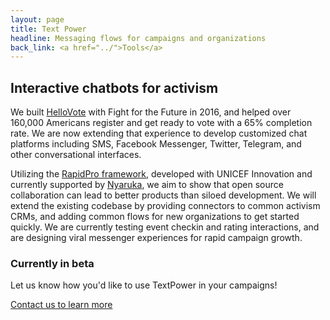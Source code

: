 ```yaml
---
layout: page
title: Text Power
headline: Messaging flows for campaigns and organizations
back_link: <a href="../">Tools</a>
---
```


## Interactive chatbots for activism 

We built [HelloVote](https://hello.vote) with Fight for the Future in 2016, and helped over 160,000 Americans register and get ready to vote with a 65% completion rate. We are now extending that experience to develop customized chat platforms including SMS, Facebook Messenger, Twitter, Telegram, and other conversational interfaces.

Utilizing the [RapidPro framework](https://rapidpro.github.io/rapidpro/), developed with UNICEF Innovation and currently supported by [Nyaruka](https://nyaruka.com), we aim to show that open source collaboration can lead to better products than siloed development. We will extend the existing codebase by providing connectors to common activism CRMs, and adding common flows for new organizations to get started quickly. We are currently testing event checkin and rating interactions, and are designing viral messenger experiences for rapid campaign growth.

### Currently in beta

Let us know how you'd like to use TextPower in your campaigns!

<a href="{{ 'contact/' | relative_url }}" class="special">Contact us to learn more</a>